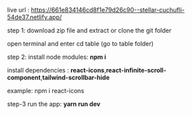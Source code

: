 live url : https://661e834146cd8f1e79d26c90--stellar-cuchufli-54de37.netlify.app/


step 1: download zip file and extract or clone the git folder

open terminal and enter cd table (go to table folder)


step 2: install node modules: **npm i**


install dependencies : **react-icons**,**react-infinite-scroll-component**,**tailwind-scrollbar-hide**


example: npm i react-icons


step-3
run the app: **yarn run dev**
